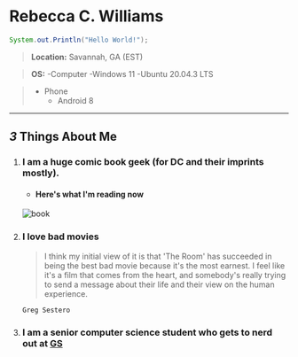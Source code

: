 # Rebecca C. Williams
```Java
System.out.Println("Hello World!");
```
> **Location:** Savannah, GA (EST)

> **OS:**
> -Computer
>    -Windows 11
>    -Ubuntu 20.04.3 LTS

> - Phone
>    - Android 8
 --------------------------------
 ## *3* Things About Me
 1. ### I am a huge comic book geek (for DC and their imprints mostly).
     * #### Here's what I'm reading now 
     
     ![book](https://d1466nnw0ex81e.cloudfront.net/n_iv/600/1472417.jpg)

 2. ### I love bad movies
      > I think my initial view of it is that 'The Room' has succeeded in being the best
        bad movie because it's the most earnest. I feel like it's a film that comes from
        the heart, and somebody's really trying to send a message about their life and
        their view on the human experience.
       
        Greg Sestero
 3. ### I am a senior computer science student who gets to nerd out at [GS](https://www.georgiasouthern.edu/)
